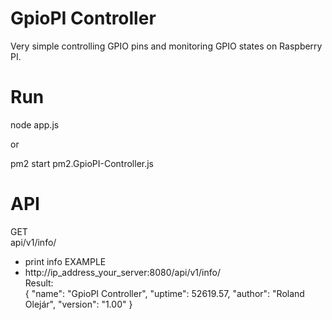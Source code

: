 # GpioPI Controller
Very simple controlling GPIO pins and monitoring GPIO states on Raspberry PI.

# Run
node app.js

or

pm2 start pm2.GpioPI-Controller.js

# API

GET<br>
api/v1/info/<br>
- print info
EXAMPLE
- http://ip_address_your_server:8080/api/v1/info/<br>
Result:<br>
{
  "name": "GpioPI Controller",
  "uptime": 52619.57,
  "author": "Roland Olejár",
  "version": "1.00"
}
